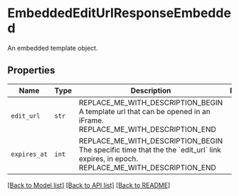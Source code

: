 # EmbeddedEditUrlResponseEmbedded

An embedded template object.

## Properties
Name | Type | Description | Notes
------------ | ------------- | ------------- | -------------
| `edit_url` | ```str``` | REPLACE_ME_WITH_DESCRIPTION_BEGIN A template url that can be opened in an iFrame. REPLACE_ME_WITH_DESCRIPTION_END |  |
| `expires_at` | ```int``` | REPLACE_ME_WITH_DESCRIPTION_BEGIN The specific time that the the &#x60;edit_url&#x60; link expires, in epoch. REPLACE_ME_WITH_DESCRIPTION_END |  |

[[Back to Model list]](../README.md#documentation-for-models) [[Back to API list]](../README.md#documentation-for-api-endpoints) [[Back to README]](../README.md)

